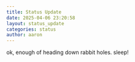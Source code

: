 ```yaml
---
title: Status Update
date: 2025-04-06 23:20:58 
layout: status_update
categories: status
author: aaron
---
```

ok, enough of heading down rabbit holes. sleep!
